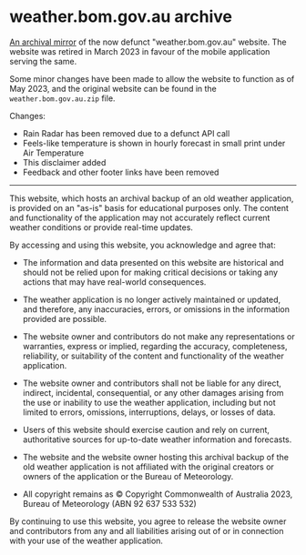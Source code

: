 # weather.bom.gov.au archive
[An archival mirror](https://bomweather.web.app) of the now defunct "weather.bom.gov.au" website. The website was retired in March 2023 in favour of the mobile application serving the same.

Some minor changes have been made to allow the website to function as of May 2023, and the original website can be found in the `weather.bom.gov.au.zip` file.

Changes:
* Rain Radar has been removed due to a defunct API call
* Feels-like temperature is shown in hourly forecast in small print under Air Temperature
* This disclaimer added
* Feedback and other footer links have been removed

---

This website, which hosts an archival backup of an old weather application, is provided on an "as-is" basis for educational purposes only. The content and functionality of the application may not accurately reflect current weather conditions or provide real-time updates.

By accessing and using this website, you acknowledge and agree that:

* The information and data presented on this website are historical and should not be relied upon for making critical decisions or taking any actions that may have real-world consequences.

* The weather application is no longer actively maintained or updated, and therefore, any inaccuracies, errors, or omissions in the information provided are possible.

* The website owner and contributors do not make any representations or warranties, express or implied, regarding the accuracy, completeness, reliability, or suitability of the content and functionality of the weather application.

* The website owner and contributors shall not be liable for any direct, indirect, incidental, consequential, or any other damages arising from the use or inability to use the weather application, including but not limited to errors, omissions, interruptions, delays, or losses of data.

* Users of this website should exercise caution and rely on current, authoritative sources for up-to-date weather information and forecasts.

* The website and the website owner hosting this archival backup of the old weather application is not affiliated with the original creators or owners of the application or the Bureau of Meteorology.

* All copyright remains as © Copyright Commonwealth of Australia 2023, Bureau of Meteorology (ABN 92 637 533 532)

By continuing to use this website, you agree to release the website owner and contributors from any and all liabilities arising out of or in connection with your use of the weather application.
